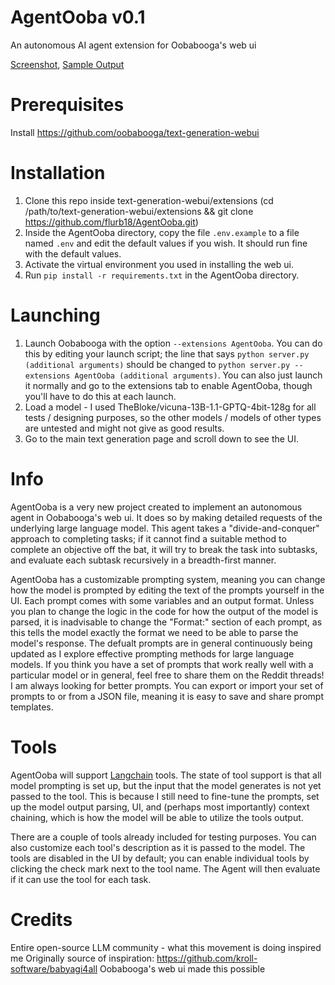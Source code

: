 # AgentOoba v0.1
An autonomous AI agent extension for Oobabooga's web ui

[Screenshot](https://imgur.com/a/uapv6jd), [Sample Output](https://pastebin.com/Mp5JHEUq)

# Prerequisites
Install https://github.com/oobabooga/text-generation-webui

# Installation
1. Clone this repo inside text-generation-webui/extensions (cd /path/to/text-generation-webui/extensions && git clone https://github.com/flurb18/AgentOoba.git)
2. Inside the AgentOoba directory, copy the file `.env.example` to a file named `.env` and edit the default values if you wish. It should run fine with the default values.
3. Activate the virtual environment you used in installing the web ui.
4. Run `pip install -r requirements.txt` in the AgentOoba directory.

# Launching
1. Launch Oobabooga with the option `--extensions AgentOoba`. You can do this by editing your launch script; the line that says `python server.py (additional arguments)` should be changed to `python server.py --extensions AgentOoba (additional arguments)`. You can also just launch it normally and go to the extensions tab to enable AgentOoba, though you'll have to do this at each launch.
2. Load a model - I used TheBloke/vicuna-13B-1.1-GPTQ-4bit-128g for all tests / designing purposes, so the other models / models of other types are untested and might not give as good results.
3. Go to the main text generation page and scroll down to see the UI.

# Info

AgentOoba is a very new project created to implement an autonomous agent in Oobabooga's web ui. It does so by making detailed requests of the underlying large language model. This agent takes a "divide-and-conquer" approach to completing tasks; if it cannot find a suitable method to complete an objective off the bat, it will try to break the task into subtasks, and evaluate each subtask recursively in a breadth-first manner.

AgentOoba has a customizable prompting system, meaning you can change how the model is prompted by editing the text of the prompts yourself in the UI. Each prompt comes with some variables and an output format. Unless you plan to change the logic in the code for how the output of the model is parsed, it is inadvisable to change the "Format:" section of each prompt, as this tells the model exactly the format we need to be able to parse the model's response. The defualt prompts are in general continuously being updated as I explore effective prompting methods for large language models. If you think you have a set of prompts that work really well with a particular model or in general, feel free to share them on the Reddit threads! I am always looking for better prompts. You can export or import your set of prompts to or from a JSON file, meaning it is easy to save and share prompt templates.

# Tools

AgentOoba will support [Langchain](https://python.langchain.com/en/latest/index.html) tools. The state of tool support is that all model prompting is set up, but the input that the model generates is not yet passed to the tool. This is because I still need to fine-tune the prompts, set up the model output parsing, UI, and (perhaps most importantly) context chaining, which is how the model will be able to utilize the tools output.

There are a couple of tools already included for testing purposes. You can also customize each tool's description as it is passed to the model. The tools are disabled in the UI by default; you can enable individual tools by clicking the check mark next to the tool name. The Agent will then evaluate if it can use the tool for each task.

# Credits

Entire open-source LLM community - what this movement is doing inspired me
Originally source of inspiration: https://github.com/kroll-software/babyagi4all
Oobabooga's web ui made this possible

